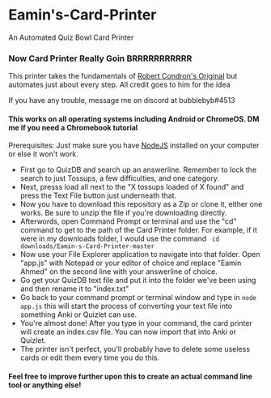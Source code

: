 # Eamin's-Card-Printer
An Automated Quiz Bowl Card Printer


### Now Card Printer Really Goin BRRRRRRRRRRR

This printer takes the fundamentals of [Robert Condron's Original](https://drive.google.com/file/d/13Fwlw12VGM0xOcp8svfm9j8xEJJT5hSo/view) but automates just about every step. All credit goes to him for the idea

If you have any trouble, message me on discord at bubblebyb#4513

#### This works on all operating systems including Android or ChromeOS. DM me if you need a Chromebook tutorial

Prerequisites:
Just make sure you have [NodeJS](https://nodejs.org/en/download/) installed on your computer or else it won't work.

* First go to QuizDB and search up an answerline. Remember to lock the search to just Tossups, a few difficulties, and one category.
* Next, presss load all next to the "X tossups loaded of X found" and press the Text File button just underneath that.
* Now you have to download this repository as a Zip or clone it, either one works. Be sure to unzip the file if you're downloading directly.
* Afterwords, open Command Prompt or terminal and use the "cd" command to get to the path of the Card Printer folder. For example, if it were in my downloads folder, I would use the command 
<code> cd downloads/Eamin-s-Card-Printer-master </code>
* Now use your File Explorer application to navigate into that folder. Open "app.js" with Notepad or your editor of choice and replace "Eamin Ahmed" on the second line with your answerline of choice.
* Go get your QuizDB text file and put it into the folder we've been using and then rename it to "index.txt"
* Go back to your command prompt or terminal window and type in <code>node app.js</code> this will start the process of converting your text file into something Anki or Quizlet can use.
* You're almost done! After you type in your command, the card printer will create an index.csv file. You can now import that into Anki or Quizlet.
* The printer isn't perfect, you'll probably have to delete some useless cards or edit them every time you do this.

#### Feel free to improve further upon this to create an actual command line tool or anything else!

 

